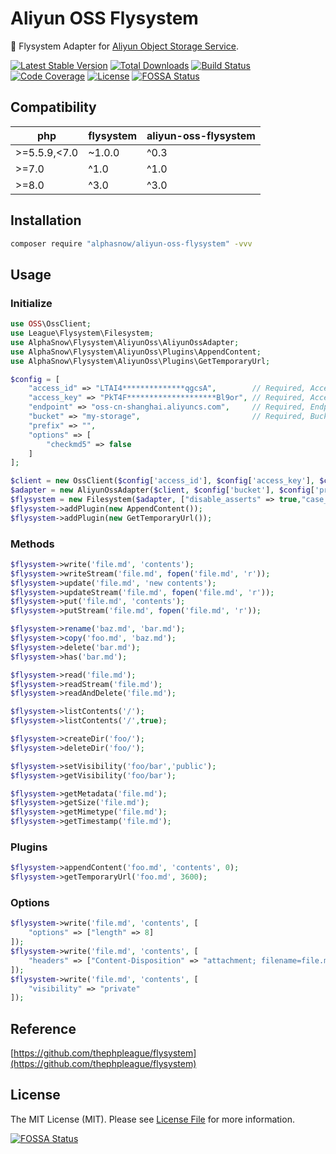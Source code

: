 # Aliyun OSS Flysystem

💾 Flysystem Adapter for [Aliyun Object Storage Service](http://oss.aliyun.com).

[![Latest Stable Version](https://poser.pugx.org/alphasnow/aliyun-oss-flysystem/v/stable)](https://packagist.org/packages/alphasnow/aliyun-oss-flysystem)
[![Total Downloads](https://poser.pugx.org/alphasnow/aliyun-oss-flysystem/downloads)](https://packagist.org/packages/alphasnow/aliyun-oss-flysystem)
[![Build Status](https://github.com/alphasnow/aliyun-oss-flysystem/workflows/CI/badge.svg)](https://github.com/alphasnow/aliyun-oss-flysystem/actions)
[![Code Coverage](https://scrutinizer-ci.com/g/alphasnow/aliyun-oss-flysystem/badges/coverage.png?b=master)](https://scrutinizer-ci.com/g/alphasnow/aliyun-oss-flysystem/?branch=master)
[![License](https://poser.pugx.org/alphasnow/aliyun-oss-flysystem/license)](https://packagist.org/packages/alphasnow/aliyun-oss-flysystem)
[![FOSSA Status](https://app.fossa.com/api/projects/git%2Bgithub.com%2Falphasnow%2Faliyun-oss-flysystem.svg?type=shield)](https://app.fossa.com/projects/git%2Bgithub.com%2Falphasnow%2Faliyun-oss-flysystem?ref=badge_shield)

## Compatibility

| **php**  | **flysystem**  |  **aliyun-oss-flysystem** |
|---|---|---|
|>=5.5.9,\<7.0| ~1.0.0  | ^0.3  |
|>=7.0| ^1.0 | ^1.0  |
|>=8.0| ^3.0 | ^3.0  |

## Installation

```bash
composer require "alphasnow/aliyun-oss-flysystem" -vvv
```

## Usage

### Initialize
```php
use OSS\OssClient;
use League\Flysystem\Filesystem;
use AlphaSnow\Flysystem\AliyunOss\AliyunOssAdapter;
use AlphaSnow\Flysystem\AliyunOss\Plugins\AppendContent;
use AlphaSnow\Flysystem\AliyunOss\Plugins\GetTemporaryUrl;

$config = [
    "access_id" => "LTAI4**************qgcsA",        // Required, AccessKey
    "access_key" => "PkT4F********************Bl9or", // Required, AccessKey Key Secret
    "endpoint" => "oss-cn-shanghai.aliyuncs.com",     // Required, Endpoint
    "bucket" => "my-storage",                         // Required, Bucket
    "prefix" => "",
    "options" => [
        "checkmd5" => false
    ]
];

$client = new OssClient($config['access_id'], $config['access_key'], $config['endpoint']);
$adapter = new AliyunOssAdapter($client, $config['bucket'], $config['prefix'], $config['options']);
$flysystem = new Filesystem($adapter, ["disable_asserts" => true,"case_sensitive" => true]);
$flysystem->addPlugin(new AppendContent());
$flysystem->addPlugin(new GetTemporaryUrl());
```

### Methods
```php
$flysystem->write('file.md', 'contents');
$flysystem->writeStream('file.md', fopen('file.md', 'r'));
$flysystem->update('file.md', 'new contents');
$flysystem->updateStream('file.md', fopen('file.md', 'r'));
$flysystem->put('file.md', 'contents');
$flysystem->putStream('file.md', fopen('file.md', 'r'));

$flysystem->rename('baz.md', 'bar.md');
$flysystem->copy('foo.md', 'baz.md');
$flysystem->delete('bar.md');
$flysystem->has('bar.md');

$flysystem->read('file.md');
$flysystem->readStream('file.md');
$flysystem->readAndDelete('file.md');

$flysystem->listContents('/');
$flysystem->listContents('/',true);

$flysystem->createDir('foo/');
$flysystem->deleteDir('foo/');

$flysystem->setVisibility('foo/bar','public');
$flysystem->getVisibility('foo/bar');

$flysystem->getMetadata('file.md');
$flysystem->getSize('file.md');
$flysystem->getMimetype('file.md');
$flysystem->getTimestamp('file.md');
```

### Plugins
```php
$flysystem->appendContent('foo.md', 'contents', 0);
$flysystem->getTemporaryUrl('foo.md', 3600);
```

### Options
```php
$flysystem->write('file.md', 'contents', [
    "options" => ["length" => 8]
]);
$flysystem->write('file.md', 'contents', [
    "headers" => ["Content-Disposition" => "attachment; filename=file.md"]
]);
$flysystem->write('file.md', 'contents', [
    "visibility" => "private"
]);
```

## Reference
[https://github.com/thephpleague/flysystem](https://github.com/thephpleague/flysystem)   

## License
The MIT License (MIT). Please see [License File](LICENSE) for more information.

[![FOSSA Status](https://app.fossa.com/api/projects/git%2Bgithub.com%2Falphasnow%2Faliyun-oss-flysystem.svg?type=large)](https://app.fossa.com/projects/git%2Bgithub.com%2Falphasnow%2Faliyun-oss-flysystem?ref=badge_large)
